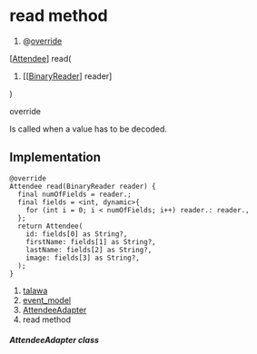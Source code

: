 
<div>

# read method

</div>


<div>

1.  @[override](https://api.flutter.dev/flutter/dart-core/override-constant.html)

</div>

[[Attendee](../../models_events_event_model/Attendee-class.html)]
read(

1.  [[[BinaryReader](https://pub.dev/documentation/hive/2.2.3/hive/BinaryReader-class.html)]
    reader]

)


override




Is called when a value has to be decoded.



## Implementation

``` language-dart
@override
Attendee read(BinaryReader reader) {
  final numOfFields = reader.;
  final fields = <int, dynamic>{
    for (int i = 0; i < numOfFields; i++) reader.: reader.,
  };
  return Attendee(
    id: fields[0] as String?,
    firstName: fields[1] as String?,
    lastName: fields[2] as String?,
    image: fields[3] as String?,
  );
}
```







1.  [talawa](../../index.html)
2.  [event_model](../../models_events_event_model/)
3.  [AttendeeAdapter](../../models_events_event_model/AttendeeAdapter-class.html)
4.  read method

##### AttendeeAdapter class







